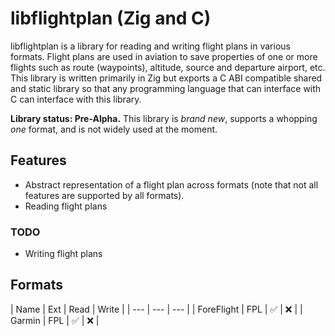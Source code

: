 # libflightplan (Zig and C)

libflightplan is a library for reading and writing flight plans in
various formats. Flight plans are used in aviation to save properties of
one or more flights such as route (waypoints), altitude, source and departure
airport, etc. This library is written primarily in Zig but exports a C ABI
compatible shared and static library so that any programming language that
can interface with C can interface with this library.

**Library status: Pre-Alpha.** This library is _brand new_, supports
a whopping _one_ format, and is not widely used at the moment.

## Features

* Abstract representation of a flight plan across formats (note that
  not all features are supported by all formats).
* Reading flight plans

### TODO

* Writing flight plans

## Formats

| Name | Ext | Read | Write |
| --- | --- | --- |
| ForeFlight | FPL | ✅ | ❌ |
| Garmin | FPL | ✅ | ❌ |

